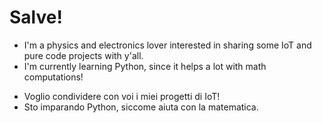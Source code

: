 <h1> Salve!</h1>
<ul>
    <li> I'm a physics and electronics lover interested in sharing some IoT and pure code projects with y'all.</li>
    <li> I'm currently learning Python, since it helps a lot with math computations!</li>
</ul>
<ul>
    <li> Voglio condividere con voi i miei progetti di IoT!</li>
    <li> Sto imparando Python, siccome aiuta con la matematica.</li>
</ul>
